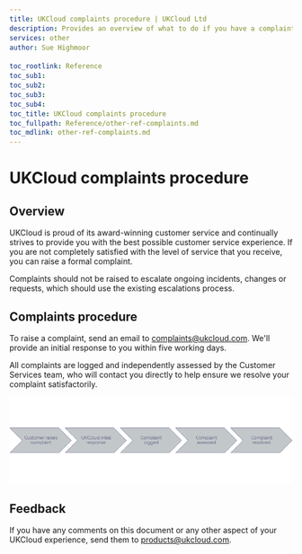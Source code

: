 ```yaml
---
title: UKCloud complaints procedure | UKCloud Ltd
description: Provides an overview of what to do if you have a complaint about our service
services: other
author: Sue Highmoor

toc_rootlink: Reference
toc_sub1: 
toc_sub2:
toc_sub3:
toc_sub4:
toc_title: UKCloud complaints procedure
toc_fullpath: Reference/other-ref-complaints.md
toc_mdlink: other-ref-complaints.md
---
```


# UKCloud complaints procedure

## Overview

UKCloud is proud of its award-winning customer service and continually strives to provide you with the best possible customer service experience. If you are not completely satisfied with the level of service that you receive, you can raise a formal complaint.

Complaints should not be raised to escalate ongoing incidents, changes or requests, which should use the existing escalations process.

## Complaints procedure

To raise a complaint, send an email to <complaints@ukcloud.com>. We'll provide an initial response to you within five working days.

All complaints are logged and independently assessed by the Customer Services team, who will contact you directly to help ensure we resolve your complaint satisfactorily.

![Complaints procedure](images/other-complaints.png)

## Feedback

If you have any comments on this document or any other aspect of your UKCloud experience, send them to <products@ukcloud.com>.